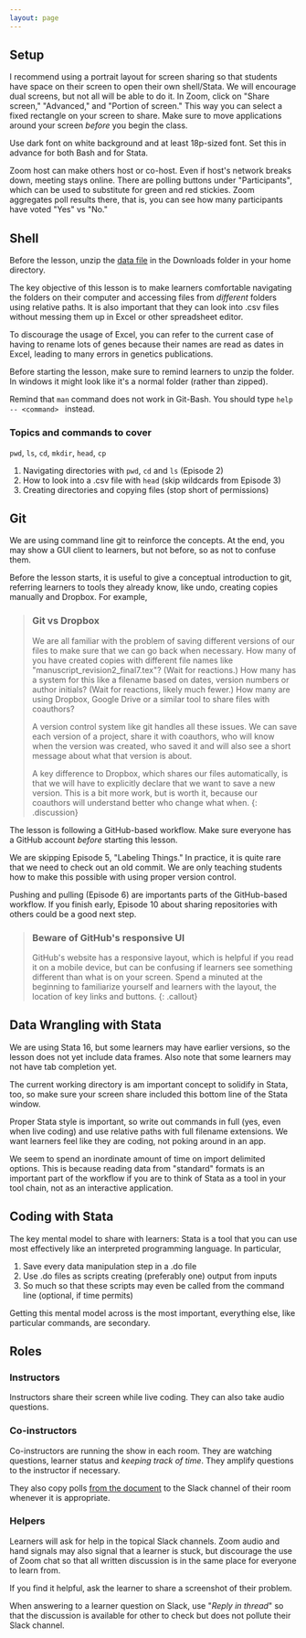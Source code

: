 ```yaml
---
layout: page
---
```

## Setup
I recommend using a portrait layout for screen sharing so that students have space on their screen to open their own shell/Stata. We will encourage dual screens, but not all will be able to do it. In Zoom, click on "Share screen," "Advanced," and "Portion of screen." This way you can select a fixed rectangle on your screen to share. Make sure to move applications around your screen *before* you begin the class.

Use dark font on white background and at least 18p-sized font. Set this in advance for both Bash and for Stata.

Zoom host can make others host or co-host. Even if host's network breaks down, meeting stays online. There are polling buttons under "Participants", which can be used to substitute for green and red stickies. Zoom aggregates poll results there, that is, you can see how many participants have voted "Yes" vs "No."

## Shell
Before the lesson, unzip the [data file](https://zenodo.org/record/3994932/files/dc-economics-v2.1.zip?download=1) in the Downloads folder in your home directory.

The key objective of this lesson is to make learners comfortable navigating the folders on their computer and accessing files from *different* folders using relative paths. It is also important that they can look into .csv files without messing them up in Excel or other spreadsheet editor. 

To discourage the usage of Excel, you can refer to the current case of having to rename lots of genes because their names are read as dates in Excel, leading to many errors in genetics publications.

Before starting the lesson, make sure to remind learners to unzip the folder. In windows it might look like it's a normal folder (rather than zipped).

Remind that `man` command does not work in Git-Bash. You should type `help -- <command> ` instead.

### Topics and commands to cover

`pwd`, `ls`, `cd`, `mkdir`, `head`, `cp`

1. Navigating directories with `pwd`, `cd` and `ls` (Episode 2)
2. How to look into a .csv file with `head` (skip wildcards from Episode 3)
3. Creating directories and copying files (stop short of permissions)


## Git
We are using command line git to reinforce the concepts. At the end, you may show a GUI client to learners, but not before, so as not to confuse them.

Before the lesson starts, it is useful to give a conceptual introduction to git, referring learners to tools they already know, like undo, creating copies manually and Dropbox. For example,

> ### Git vs Dropbox
> We are all familiar with the problem of saving different versions of our files to make sure that we can go back when necessary. How many of you have created copies with different file names like "manuscript_revision2_final7.tex"? (Wait for reactions.) How many has a system for this like a filename based on dates, version numbers or author initials? (Wait for reactions, likely much fewer.) How many are using Dropbox, Google Drive or a similar tool to share files with coauthors?
> 
> A version control system like git handles all these issues. We can save each version of a project, share it with coauthors, who will know when the version was created, who saved it and will also see a short message about what that version is about.
>
> A key difference to Dropbox, which shares our files automatically, is that we will have to explicitly declare that we want to save a new version. This is a bit more work, but is worth it, because our coauthors will understand better who change what when.
{: .discussion}

The lesson is following a GitHub-based workflow. Make sure everyone has a GitHub account *before* starting this lesson.

We are skipping Episode 5, "Labeling Things." In practice, it is quite rare that we need to check out an old commit. We are only teaching students how to make this possible with using proper version control.

Pushing and pulling (Episode 6) are importants parts of the GitHub-based workflow. If you finish early, Episode 10 about sharing repositories with others could be a good next step. 

> ### Beware of GitHub's responsive UI
> GitHub's website has a responsive layout, which is helpful if you read it on a mobile device, but can be confusing if learners see something different than what is on your screen. Spend a minuted at the beginning to familiarize yourself and learners with the layout, the location of key links and buttons.
{: .callout}

## Data Wrangling with Stata
We are using Stata 16, but some learners may have earlier versions, so the lesson does not yet include data frames. Also note that some learners may not have tab completion yet.

The current working directory is am important concept to solidify in Stata, too, so make sure your screen share included this bottom line of the Stata window.

Proper Stata style is important, so write out commands in full (yes, even when live coding) and use relative paths with full filename extensions. We want learners feel like they are coding, not poking around in an app.

We seem to spend an inordinate amount of time on import delimited options. This is because reading data from "standard" formats is an important part of the workflow if you are to think of Stata as a tool in your tool chain, not as an interactive application. 

## Coding with Stata
The key mental model to share with learners: Stata is a tool that you can use most effectively like an interpreted programming language. In particular,

1. Save every data manipulation step in a .do file
2. Use .do files as scripts creating (preferably one) output from inputs
3. So much so that these scripts may even be called from the command line (optional, if time permits)

Getting this mental model across is the most important, everything else, like particular commands, are secondary. 

## Roles
### Instructors
Instructors share their screen while live coding. They can also take audio questions.

### Co-instructors
Co-instructors are running the show in each room. They are watching questions, learner status and *keeping track of time*. They amplify questions to the instructor if necessary.

They also copy polls [from the document](https://docs.google.com/document/d/1q0iYEjvCnDmj8D-PlOpGHg214Sfq8HO4aS7bwTYJhS4/edit?usp=sharing) to the Slack channel of their room whenever it is appropriate.

### Helpers
Learners will ask for help in the topical Slack channels. Zoom audio and hand signals may also signal that a learner is stuck, but discourage the use of Zoom chat so that all written discussion is in the same place for everyone to learn from.

If you find it helpful, ask the learner to share a screenshot of their problem.

When answering to a learner question on Slack, use "*Reply in thread*" so that the discussion is available for other to check but does not pollute their Slack channel.
